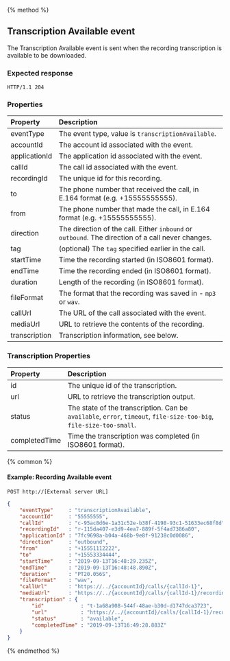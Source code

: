 {% method %}
##  Transcription Available event

The Transcription Available event is sent when the recording transcription is available to be downloaded.

### Expected response

```http
HTTP/1.1 204
```

### Properties
| Property      | Description                                                                                          |
|:--------------|:-----------------------------------------------------------------------------------------------------|
| eventType     | The event type, value is `transcriptionAvailable`.                                                   |
| accountId     | The account id associated with the event.                                                            |
| applicationId | The application id associated with the event.                                                        |
| callId        | The call id associated with the event.                                                               |
| recordingId   | The unique id for this recording.                                                                    |
| to            | The phone number that received the call, in E.164 format (e.g. +15555555555).                        |
| from          | The phone number that made the call, in E.164 format (e.g. +15555555555).                            |
| direction     | The direction of the call. Either `inbound` or `outbound`. The direction of a call never changes.    |
| tag           | (optional) The `tag` specified earlier in the call.                                                  |
| startTime     | Time the recording started (in ISO8601 format).                                                      |
| endTime       | Time the recording ended (in ISO8601 format).                                                        |
| duration      | Length of the recording (in ISO8601 format).                                                         |
| fileFormat    | The format that the recording was saved in - `mp3` or `wav`.                                         |
| callUrl       | The URL of the call associated with the event.                                                       |
| mediaUrl      | URL to retrieve the contents of the recording.                                                       |
| transcription | Transcription information, see below.                                                                |

### Transcription Properties
| Property      | Description                                                                                                                 |
|:--------------|:----------------------------------------------------------------------------------------------------------------------------|
| id            | The unique id of the transcription.                                                                                         |
| url           | URL to retrieve the transcription output.                                                                                   |
| status        | The state of the transcription. Can be `available`, `error`, `timeout`, `file-size-too-big`, `file-size-too-small`.         |
| completedTime | Time the transcription was completed (in ISO8601 format).                                                                   |

{% common %}

#### Example: Recording Available event

```
POST http://[External server URL]
```

```json
{
	"eventType"     : "transcriptionAvailable",
	"accountId"     : "55555555",
	"callId"        : "c-95ac8d6e-1a31c52e-b38f-4198-93c1-51633ec68f8d",
	"recordingId"   : "r-115da407-e3d9-4ea7-889f-5f4ad7386a80",
	"applicationId" : "7fc9698a-b04a-468b-9e8f-91238c0d0086",
	"direction"     : "outbound",
	"from"          : "+15551112222",
	"to"            : "+15553334444",
	"startTime"     : "2019-09-13T16:48:29.235Z",
	"endTime"       : "2019-09-13T16:48:48.890Z",
	"duration"      : "PT20.056S",
	"fileFormat"    : "wav",
	"callUrl"       : "https://../{accountId}/calls/{callId-1}",
	"mediaUrl"      : "https://../{accountId}/calls/{callId-1}/recordings/{recordingId}/media",
	"transcription" : {
		"id"            : "t-1a68a908-544f-48ae-b30d-d1747dca3723",
		"url"           : "https://../{accountId}/calls/{callId-1}/recordings/{recordingId}/transcription",
		"status"        : "available",
		"completedTime" : "2019-09-13T16:49:28.883Z"
	}
}
```

{% endmethod %}
